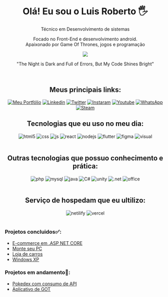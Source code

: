<h1 align="center">Olá! Eu sou o Luis Roberto 🖐️</h1>

<p align="center">Técnico em Desenvolvimento de sistemas</p>
<p align="center">Focado no Front-End e desenvolvimento android.<br />
Apaixonado por Game Of Thrones, jogos e programação </p>

<div align="center">
  <img align= "center" src="https://media2.giphy.com/media/3oEjI1erPMTMBFmNHi/giphy.gif?cid=6c09b952bkrhg5x9td86piyfr9rrxg8j9pghpw6phuz5dc3g&ep=v1_internal_gif_by_id&rid=giphy.gif&ct=g"/>
  <p>"The Night is Dark and Full of Errors, But My Code Shines Bright"</p>
</div>
<br />

<div align ="center">
<h2> Meus principais links:</h2>

[![Meu Portfólio](https://img.shields.io/badge/portifolio-000000?style=for-the-badge&logo=About.me&logoColor=white)](https://lrportifolio.vercel.app)
[![Linkedin](https://img.shields.io/badge/LinkedIn-0077B5?style=for-the-badge&logo=linkedin&logoColor=white)](https://www.linkedin.com/in/luis-roberto-cardoso-trindade-2852891b3/)
[![Twitter](https://img.shields.io/badge/Twitter-1DA1F2?style=for-the-badge&logo=twitter&logoColor=white)](https://x.com/Lu1sR_)
[![Instaram](https://img.shields.io/badge/Instagram-E4405F?style=for-the-badge&logo=instagram&logoColor=white)](https://www.instagram.com/lu1sr0b/)
[![Youtube](https://img.shields.io/badge/YouTube-FF0000?style=for-the-badge&logo=youtube&logoColor=white)](https://youtube.com/@luisroberto9723?si=viC-F0J8Q0cUZmst)
[![WhatsApp](https://img.shields.io/badge/WhatsApp-25D366?style=for-the-badge&logo=whatsapp&logoColor=white)](https://w.app/LR)
[![Steam](https://img.shields.io/badge/Steam-000000?style=for-the-badge&logo=steam&logoColor=white)](https://steamcommunity.com/id/Lu1sR_/)

</div>


<div align="center">
<h2>Tecnologias que eu uso no meu dia:</h2>

<div style="display: inline_block">
  <img align="center" alt="html5" src="https://img.shields.io/badge/HTML5-E34F26?style=for-the-badge&logo=html5&logoColor=white" />
  <img align="center" alt="css" src="https://img.shields.io/badge/CSS3-1572B6?style=for-the-badge&logo=css3&logoColor=white" />
  <img align="center" alt="js" src="https://img.shields.io/badge/JavaScript-F7DF1E?style=for-the-badge&logo=javascript&logoColor=black" />
  <img align="center" alt="react" src="https://img.shields.io/badge/React-20232A?style=for-the-badge&logo=react&logoColor=61DAFB" />
  <img align="center" alt="nodejs" src="https://img.shields.io/badge/Node.js-43853D?style=for-the-badge&logo=node.js&logoColor=white" />
  <img align="center" alt="flutter" src="https://img.shields.io/badge/Flutter-02569B?style=for-the-badge&logo=flutter&logoColor=white" />
  <img align="center" alt="figma" src="https://img.shields.io/badge/Figma-F24E1E?style=for-the-badge&logo=figma&logoColor=white" />
  <img align="center" alt="visual" src="https://img.shields.io/badge/Visual_Studio_Code-0078D4?style=for-the-badge&logo=visual%20studio%20code&logoColor=white" />

</div><br/>
</div>


<div align="center">
<h2>Outras tecnologias que possuo conhecimento e prática:</h2> 

<div style="display: inline_block">
  <img align="center" alt="php" src="https://img.shields.io/badge/PHP-777BB4?style=for-the-badge&logo=php&logoColor=white" />
    <img align="center" alt="mysql" src="https://img.shields.io/badge/MySQL-00000F?style=for-the-badge&logo=mysql&logoColor=white" />
    <img align="center" alt="java" src="https://img.shields.io/badge/Java-ED8B00?style=for-the-badge&logo=openjdk&logoColor=white" />
    <img align="center" alt="C#" src="https://img.shields.io/badge/C%23-239120?style=for-the-badge&logo=c-sharp&logoColor=white" />
    <img align="center" alt="unity" src="https://img.shields.io/badge/Unity-100000?style=for-the-badge&logo=unity&logoColor=white" />
    <img align="center" alt=".net" src="https://img.shields.io/badge/.NET-5C2D91?style=for-the-badge&logo=.net&logoColor=white" />
    <img align="center" alt="office" src="https://img.shields.io/badge/Microsoft_Office-D83B01?style=for-the-badge&logo=microsoft-office&logoColor=white" />
</div><br/>
</div>

<div align ="center"style="display: inline_block">
<h2>Serviço de hospedam que eu ultilizo:</h2> 


  <img align="center" alt="netilify" src="https://img.shields.io/badge/Netlify-00C7B7?style=for-the-badge&logo=netlify&logoColor=white" />
  <img align="center" alt="vercel" src="https://img.shields.io/badge/Vercel-000000?style=for-the-badge&logo=vercel&logoColor=white" />
</div><br/>

### Projetos concluidos✅:
- [E-commerce em .ASP NET CORE](https://github.com/Lu1sR0/E-Commerce-TCC)<br/>
- [Monte seu PC](https://github.com/Lu1sR0/Monte-seu-PC)<br/>
- [Loja de carros](https://github.com/Lu1sR0/Retrogarage)<br/>
- [Windows XP](https://github.com/Lu1sR0/Windows-XP)<br/>


### Projetos em andamento🚧:
- [Pokedex com consumo de API]()<br/>
- [Aplicativo de GOT]()<br/>
<br />
